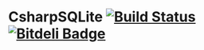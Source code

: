 # CsharpSQLite [![Build Status](https://travis-ci.org/CsharpDatabase/CsharpSQLite.png?branch=master)](https://travis-ci.org/CsharpDatabase/CsharpSQLite) [![Bitdeli Badge](https://d2weczhvl823v0.cloudfront.net/CsharpDatabase/csharpsqlite/trend.png)](https://bitdeli.com/free "Bitdeli Badge")
